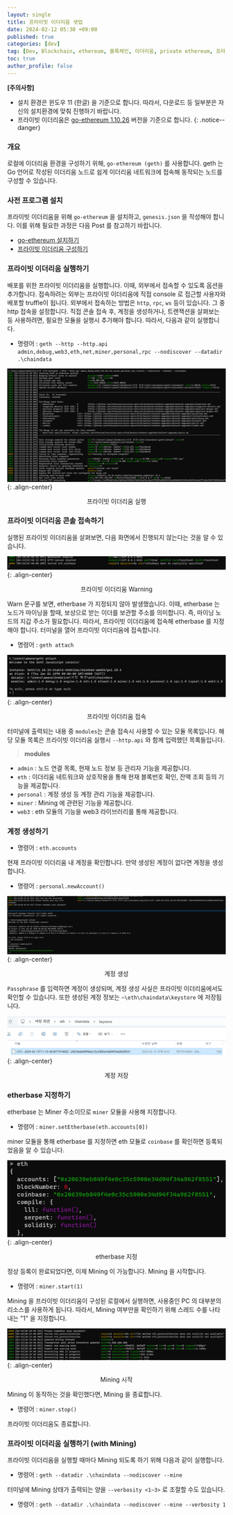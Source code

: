 ```yaml
---
layout: single
title: 프라이빗 이더리움 셋업
date: 2024-02-12 05:30 +09:00
published: true
categories: [dev]
tag: [Dev, Blockchain, ethereum, 블록체인, 이더리움, private ethereum, 프라이빗 이더리움]
toc: true
author_profile: false
---
```


**[주의사항]** 
* 설치 환경은 윈도우 11 (한글) 을 기준으로 합니다. 따라서, 다운로드 등 일부분은 자신의 설치환경에 맞춰 진행하기 바랍니다.
* 프라이빗 이더리움은 <U>go-ethereum 1.10.26</U> 버전을 기준으로 합니다. 
{: .notice--danger} 

### 개요

로컬에 이더리움 환경을 구성하기 위해, `go-ethereum (geth)` 를 사용합니다.
geth 는 Go 언어로 작성된 이더리움 노드로 쉽게 이더리움 네트워크에 접속해 동작되는 노드를 구성할 수 있습니다. 

### 사전 프로그램 설치

프라이빗 이더리움을 위해 `go-ethereum` 을 설치하고, `genesis.json` 을 작성해야 합니다. 
이를 위해 필요한 과정은 다음 Post 를 참고하기 바랍니다.

- [go-ethereum 설치하기](https://keitechnote.github.io/dev/dev-install-go-ethereum/)
- [프라이빗 이더리움 구성하기](https://keitechnote.github.io/dev/dev-install-private-ethereum/)

### 프라이빗 이더리움 실행하기

배포를 위한 프라이빗 이더리움을 실행합니다. 
이때, 외부에서 접속할 수 있도록 옵션을 추가합니다. 접속하려는 외부는 프라이빗 이더리움에 직접 console 로 접근할 사용자와 배포할 truffle이 됩니다. 외부에서 접속하는 방법은 `http`, `rpc`, `ws` 등이 있습니다. 그 중 http 접속을 설정합니다. 
직접 콘솔 접속 후, 계정을 생성하거나, 트랜잭션을 살펴보는 등 사용하려면, 필요한 모듈을 실행시 추가해야 합니다.
따라서, 다음과 같이 실행합니다. 

- 명령어 : `geth --http --http.api admin,debug,web3,eth,net,miner,personal,rpc --nodiscover --datadir .\chaindata`

![running_private_ethereum](/assets/images/2024-02-12-running-private-ethereum.png){: .align-center}
<p style="text-align: center;">프라이빗 이더리움 실행</p>


### 프라이빗 이더리움 콘솔 접속하기

실행된 프라이빗 이더리움을 살펴보면, 다음 화면에서 진행되지 않는다는 것을 알 수 있습니다. 

![warn_private_ethereum](/assets/images/2024-02-12-warn-private-ethereum.png){: .align-center}
<p style="text-align: center;">프라이빗 이더리움 Warning</p>

Warn 문구를 보면, etherbase 가 지정되지 않아 발생했습니다. 이때, etherbase 는 노드가 마이닝을 할때, 보상으로 받는 이더를 보관할 주소를 의미합니다. 즉, 마이닝 노드의 지갑 주소가 필요합니다. 따라서, 프라이빗 이더리움에 접속해 etherbase 를 지정해야 합니다. 
터미널을 열어 프라이빗 이더리움에 접속합니다. 

- 명령어 : `geth attach`

![attach_private_ethereum_1](/assets/images/2024-02-12-attach-private-ethereum-1.png){: .align-center}
<p style="text-align: center;">프라이빗 이더리움 접속</p>

터미널에 출력되는 내용 중 `modules`는 콘솔 접속시 사용할 수 있는 모듈 목록입니다. 해당 모듈 목록은 프라이빗 이더리움 실행시 `--http.api` 와 함께 입력했던 목록들입니다. 

> **modules**
- `admin` : 노드 연결 목록, 현재 노드 정보 등 관리자 기능을 제공합니다. 
- `eth` : 이더리움 네트워크와 상호작용을 통해 현재 블록번호 확인, 잔액 조회 등의 기능을 제공합니다. 
- `personal` : 계정 생성 등 계정 관리 기능을 제공합니다. 
- `miner` : Mining 에 관련된 기능을 제공합니다. 
- `web3` : eth 모듈의 기능을 web3 라이브러리를 통해 제공합니다. 

### 계정 생성하기

- 명령어 : `eth.accounts`

현재 프라이빗 이더리움 내 계정을 확인합니다. 만약 생성된 계정이 없다면 계정을 생성합니다. 

- 명령어 : `personal.newAccount()`

![new_account_private_ethereum](/assets/images/2024-02-12-new-account-private-ethereum-1.png){: .align-center}
<p style="text-align: center;">계정 생성</p>

`Passphrase` 를 입력하면 계정이 생성되며, 계정 생성 사실은 프라이빗 이더리움에서도 확인할 수 있습니다. 
또한 생성된 계정 정보는 `~\eth\chaindata\keystore` 에 저장됩니다. 

![saved_account_private_ethereum](/assets/images/2024-02-12-new-account-private-ethereum-2.png){: .align-center}
<p style="text-align: center;">계정 저장</p>

### etherbase 지정하기

etherbase 는 Miner 주소이므로 `miner` 모듈을 사용해 지정합니다. 

- 명령어 : `miner.setEtherbase(eth.accounts[0])`

miner 모듈을 통해 etherbase 를 지정하면 eth 모듈로 `coinbase` 를 확인하면 등록되었음을 알 수 있습니다. 

![set_etherbase_private_ethereum](/assets/images/2024-02-12-set-etherbase-private-ethereum.png){: .align-center}
<p style="text-align: center;">etherbase 지정</p>

정상 등록이 완료되었다면, 이제 Mining 이 가능합니다. Mining 을 시작합니다.

- 명령어 : `miner.start(1)`

Mining 을 프라이빗 이더리움이 구성된 로컬에서 실행하면, 사용중인 PC 의 대부분의 리소스를 사용하게 됩니다. 
따라서, Mining 여부만을 확인하기 위해 스레드 수를 나타내는 "1" 을 지정합니다. 

![start_mining_private_ethereum](/assets/images/2024-02-12-start-mining-private-ethereum.png){: .align-center}
<p style="text-align: center;">Mining 시작</p>

Mining 이 동작하는 것을 확인했다면, Mining 을 종료합니다. 

- 명령어 : `miner.stop()`

프라이빗 이더리움도 종료합니다. 

### 프라이빗 이더리움 실행하기 (with Mining)

프라이빗 이더리움을 실행할 때마다 Mining 되도록 하기 위해 다음과 같이 실행합니다. 

- 명령어 : `geth --datadir .\chaindata --nodiscover --mine`

터미널에 Mining 상태가 출력되는 양을 `--verbosity <1~3>` 로 조절할 수도 있습니다. 

- 명령어 : `geth --datadir .\chaindata --nodiscover --mine --verbosity 1`
